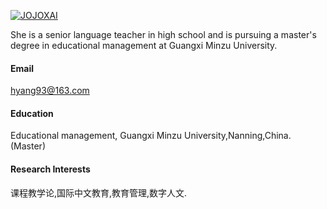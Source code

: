 

[![JOJOXAI](https://img.shields.io/badge/hyang93-github-blue?logo=github)](https://github.com/Hyang93)

She is a senior language teacher in high school and is pursuing a master's degree in educational management at Guangxi Minzu University.
#### Email
hyang93@163.com

#### Education
Educational management, Guangxi Minzu University,Nanning,China.(Master)


#### Research Interests
课程教学论,国际中文教育,教育管理,数字人文.

